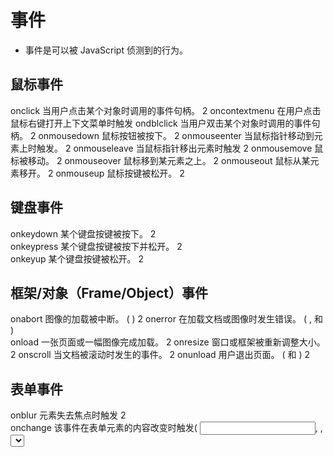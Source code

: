 # 事件

- 事件是可以被 JavaScript 侦测到的行为。
## 鼠标事件
onclick	当用户点击某个对象时调用的事件句柄。	2
oncontextmenu	在用户点击鼠标右键打开上下文菜单时触发
ondblclick	当用户双击某个对象时调用的事件句柄。	2
onmousedown	鼠标按钮被按下。	2
onmouseenter	当鼠标指针移动到元 素上时触发。	2
onmouseleave	当鼠标指针移出元素时触发	2
onmousemove	鼠标被移动。	2
onmouseover	鼠标移到某元素之上。	2
onmouseout	鼠标从某元素移开。	2
onmouseup	鼠标按键被松开。  2
     
## 键盘事件
 
onkeydown	某个键盘按键被按下。	2   
onkeypress	某个键盘按键被按下并松开。	2   
onkeyup	某个键盘按键被松开。   2  
 
## 框架/对象（Frame/Object）事件
 
onabort	图像的加载被中断。 ( <object>)	2
onerror	在加载文档或图像时发生错误。 ( <object>, <body>和 <frameset>)	   
onload	一张页面或一幅图像完成加载。	2
onresize	窗口或框架被重新调整大小。	2
onscroll	当文档被滚动时发生的事件。	2
onunload	用户退出页面。 ( <body> 和 <frameset>)	2     

##  表单事件
onblur	元素失去焦点时触发	2  
onchange	该事件在表单元素的内容改变时触发( <input>, <keygen>, <select>, 和 <textarea>)	2   
onfocus	元素获取焦点时触发	2  
onfocusin	元素即将获取焦点时触发	2  
onfocusout	元素即将失去焦点时触发	2  
oninput	元素获取用户输入时触发	3   
onreset	表单重置时触发	2   
onsearch	用户向搜索域输入文本时触发 ( <input="search">)	   
onselect	用户选取文本时触发 ( <input> 和 <textarea>)	2  
onsubmit	表单提交时触发	2  

## DOM事件流
- DOM2 级事件规定的事件流包含3个阶段：事件捕获阶段/处于目标阶段和事件冒泡阶段。
首先是事件捕获（Netscape 事件流），然后是目标接收到事件，最后是冒泡阶段（IE浏览器事件流）。

![DOM事件流](./DOM事件流.png)

1. DOM 0级事件处理程序

```
//一是在标签内写onclick事件
//二是在JS写onclick=function（）{}函数

<input id="myButton" type="button" value="Press Me" onclick="alert('thanks');" >
document.getElementById("myButton").onclick = function () {
    alert('thanks');
}
```

2. 没有DOM 1级事件处理程序
DOM级别1于1998年10月1日成为W3C推荐标准。1级DOM标准中并没有定义事件相关的内容，所以没有所谓的1级DOM事件模型。

3. DOM 2级事件处理程序
- addEventListener / removeEventListener 
- 它们都有三个参数：
   > 第一个参数是事件名（如click）；
   > 第二个参数是事件处理程序函数；
   > 第三个参数如果是true则表示在捕获阶段调用，为false表示在冒泡阶段调用。
- addEventListener():可以为元素添加多个事件处理程序，触发时会按照添加顺序依次调用。
- removeEventListener():不能移除匿名添加的函数。
- dom 0级 事件是元素的私有属性，如onclick， 而addEventListener 是位于 EventTarget上   

4. IE 事件处理程序
- attachEvent/ detachEvent
- 接受2个参数，事件名称和事件处理回调函数；只支持冒泡

```
   var EventUtil = {
       addHandler:function (ele,type,handler) {
           if(ele.addEventListener){
               ele.addEventListener("type",handler,false);
           }else if(ele.attachEvent){
               ele.attachEvent("on"+type,handler);
           }else{
               ele["on"+type] = handler;
           }
       },
       removeHandler:function (ele,type,handler) {
           if(ele.removeEventListener){
               ele.removeEventListener("type",handler,false);
           }else if(ele.detachEvent){
               ele.detachEvent("on"+type,handler);
           }else{
               ele["on"+type] = null;
           }
       }
   }
```

5. 鼠标事件对象
- 鼠标事件触发时，浏览器默认给方法传递一个参数 MouseEvent
- MouseEvent ---> UIEvent ---> Event ---> Object 
- MouseEvent 记录的是页面唯一一个鼠标触发时的相关信息，和在哪个元素上触发没有关系   
- 事件对象兼容性： ie6~8 ,浏览器不给事件绑定的回调函数传递参数，需要从Window.event获取

5.1 事件对象属性/方法
- type：事件的类型，如onlick中的click；
- srcElement(ie)/target：事件源，就是发生事件的元素；
-  clientX/clientY：事件发生的时候，鼠标相对于浏览器窗口可视文档区域的左上角的位置；(在DOM标准中，这两个属性值都不考虑文档的滚动情况，
也就是说，无论文档滚动到哪里，只要事件发生在窗口左上角，clientX和clientY都是 0，所以在IE中，要想得到事件发生的坐标相对于文档开头的位置，要加上
document.body.scrollLeft和 document.body.scrollTop)
- offsetX,offsetY/layerX,layerY：事件发生的时候，鼠标相对于源元素左上角的位置；
-  pageX,pageY：检索相对于父要素鼠标水平坐标的整数；
   e.pageX = e.pageX || (e.clientX +(document.documentElement.scrollLeft || document.body.scrollLeft))

- altKey,ctrlKey,shiftKey等：返回一个布尔值；
- keyCode：返回keydown何keyup事件发生的时候按键的代码，以及keypress 事件的Unicode字符；(firefox2不支持 event.keycode，可以用 event.which替代 )
- cancelBubble：一个布尔属性，把它设置为true的时候，将停止事件进一步起泡到包容层次的元素；(e.cancelBubble = true; 相当于 e.stopPropagation();)
- returnValue：一个布尔属性，设置为false的时候可以组织浏览器执行默认的事件动作；(e.returnValue = false; 相当于 e.preventDefault();)
- screenX、screenY：鼠标指针相对于显示器左上角的位置，如果

```
<body style="margin: 1000px">
<form action="post">
    <input  type="text" name="username" value=""><br>
    <input id="myButton" type="button" value="Press Me"  >
</form>
<script type="text/javascript">
    var button = document.getElementById("myButton");
    var EventUtil = {
        addHandler:function (ele,type,handler) {
            if(ele.addEventListener){
                ele.addEventListener(type,handler,false);
            }else if(ele.attachEvent){
                ele.attachEvent("on"+type,handler);
            }else{
                ele["on"+type] = handler;
            }
        },
        removeHandler:function (ele,type,handler) {
            if(ele.removeEventListener){
                ele.removeEventListener(type,handler,false);
            }else if(ele.detachEvent){
                ele.detachEvent("on"+type,handler);
            }else{
                ele["on"+type] = null;
            }
        },
        getEvent:function (e) {
            return e? e : window.event;
        },
        getTarget:function (e) {
            return event.target  || event.srcElement;
        },
        preventDefault:function (e) {
            if(e.preventDefault){
                e.preventDefault();
            }else{
                e.returnValue = false;
            }
        },
        stopPropagation: function (e) {
            if(e.stopPropagation){
                e.stopPropagation(); //可以取消捕获和冒泡
            }else{
                e.cancelable = true;  //ie中使用，只能取消冒泡
            }
        },
        getPageX:function (e) {
            return e.pageX? e.pageX:  (e.clientX +(document.documentElement.scrollLeft || document.body.scrollLeft));
        }
    }

    button.onclick = function (e) {
        // 注意：先获取e对象
        e = EventUtil.getEvent();
        console.log(EventUtil.getPageX(e)); //1036
    }
    EventUtil.addHandler(button,"click",function (e) {
        e = EventUtil.getEvent();
        console.log(EventUtil.getPageX(e)); //1036
    });
</script>
```











